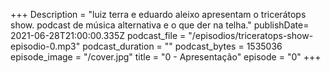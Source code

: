 +++
Description = "luiz terra e eduardo aleixo apresentam o tricerátops show. podcast de música alternativa e o que der na telha."
publishDate= 2021-06-28T21:00:00.335Z
podcast_file = "/episodios/triceratops-show-episodio-0.mp3"
podcast_duration = ""
podcast_bytes = 1535036
episode_image = "/cover.jpg"
title = "0 - Apresentação"
episode = "0"
+++
